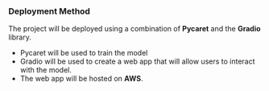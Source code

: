### Deployment Method

The project will be deployed using a combination of **Pycaret** and the **Gradio** library. 
* Pycaret will be used to train the model 
* Gradio will be used to create a web app that will allow users to interact with the model. 
* The web app will be hosted on **AWS**.